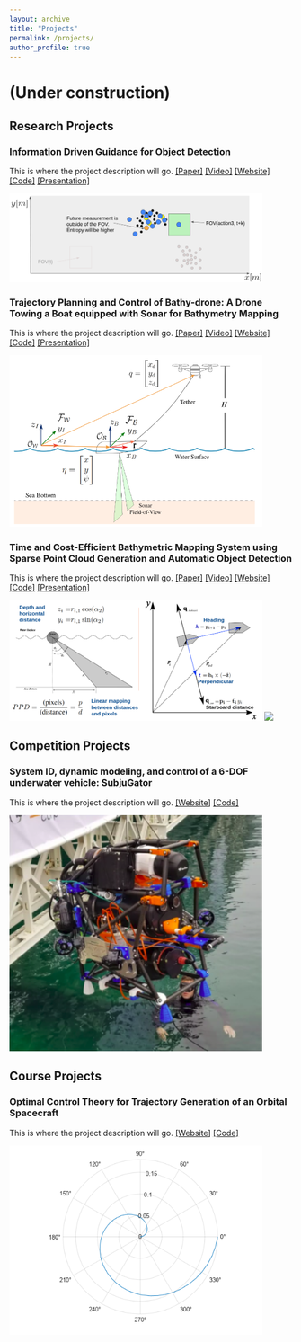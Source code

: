 ```yaml
---
layout: archive
title: "Projects"
permalink: /projects/
author_profile: true
---
```

# (Under construction) 

## Research Projects

### Information Driven Guidance for Object Detection 
This is where the project description will go.
[[Paper]](https://arxiv.org/) [[Video]](https://www.youtube.com/) [[Website]](https://sites.google.com/) [[Code]](https://github.com/) [[Presentation]](https://www.youtube.com/)                 

<img src="/images/particles.png" width="450" /> 

### Trajectory Planning and Control of Bathy-drone: A Drone Towing a Boat equipped with Sonar for Bathymetry Mapping 
This is where the project description will go.
[[Paper]](https://arxiv.org/) [[Video]](https://www.youtube.com/) [[Website]](https://sites.google.com/) [[Code]](https://github.com/) [[Presentation]](https://www.youtube.com/)                 

<img src="/images/bathydrone_dynamics.png" width="450" /> 

### Time and Cost-Efficient Bathymetric Mapping System using Sparse Point Cloud Generation and Automatic Object Detection 
This is where the project description will go.
[[Paper]](https://arxiv.org/) [[Video]](https://www.youtube.com/) [[Website]](https://sites.google.com/) [[Code]](https://github.com/) [[Presentation]](https://www.youtube.com/)                 

<img src="/images/oceans.png" width="450" /> 
<img src="/images/object_dectection.png" width="450" /> 

## Competition Projects

### System ID, dynamic modeling, and control of a 6-DOF underwater vehicle: SubjuGator 
This is where the project description will go.
[[Website]](https://sites.google.com/) [[Code]](https://github.com/)

<img src="/images/subjugator.png" width="450" /> 

## Course Projects

### Optimal Control Theory for Trajectory Generation of an Orbital Spacecraft
This is where the project description will go.
[[Website]](https://sites.google.com/) [[Code]](https://github.com/)

<img src="/images/polar_traj.png" width="450" /> 

